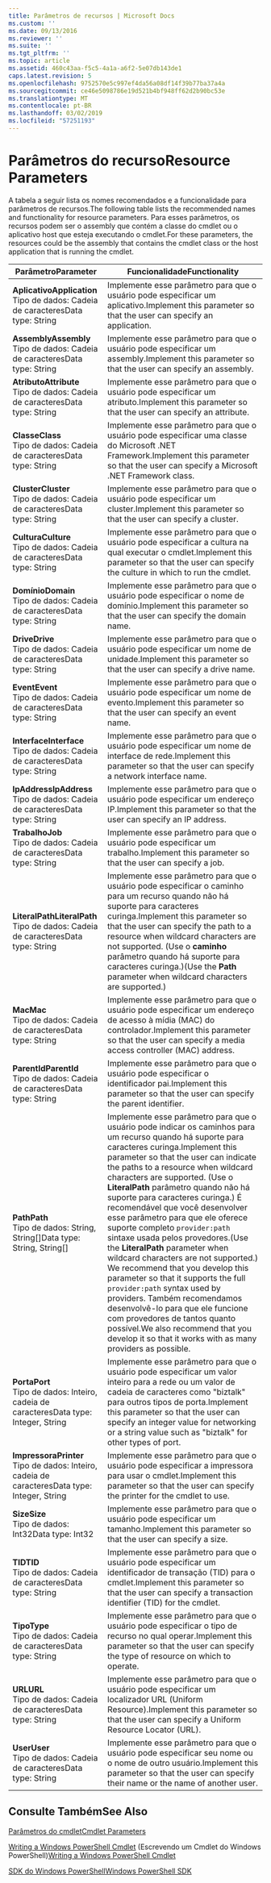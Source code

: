 ```yaml
---
title: Parâmetros de recursos | Microsoft Docs
ms.custom: ''
ms.date: 09/13/2016
ms.reviewer: ''
ms.suite: ''
ms.tgt_pltfrm: ''
ms.topic: article
ms.assetid: 460c43aa-f5c5-4a1a-a6f2-5e07db143de1
caps.latest.revision: 5
ms.openlocfilehash: 9752570e5c997ef4da56a08df14f39b77ba37a4a
ms.sourcegitcommit: ce46e5098786e19d521b4bf948ff62d2b90bc53e
ms.translationtype: MT
ms.contentlocale: pt-BR
ms.lasthandoff: 03/02/2019
ms.locfileid: "57251193"
---
```

# <a name="resource-parameters"></a><span data-ttu-id="cd733-102">Parâmetros do recurso</span><span class="sxs-lookup"><span data-stu-id="cd733-102">Resource Parameters</span></span>

<span data-ttu-id="cd733-103">A tabela a seguir lista os nomes recomendados e a funcionalidade para parâmetros de recursos.</span><span class="sxs-lookup"><span data-stu-id="cd733-103">The following table lists the recommended names and functionality for resource parameters.</span></span> <span data-ttu-id="cd733-104">Para esses parâmetros, os recursos podem ser o assembly que contém a classe do cmdlet ou o aplicativo host que esteja executando o cmdlet.</span><span class="sxs-lookup"><span data-stu-id="cd733-104">For these parameters, the resources could be the assembly that contains the cmdlet class or the host application that is running the cmdlet.</span></span>

|<span data-ttu-id="cd733-105">Parâmetro</span><span class="sxs-lookup"><span data-stu-id="cd733-105">Parameter</span></span>|<span data-ttu-id="cd733-106">Funcionalidade</span><span class="sxs-lookup"><span data-stu-id="cd733-106">Functionality</span></span>|
|---|---|
|<span data-ttu-id="cd733-107">**Aplicativo**</span><span class="sxs-lookup"><span data-stu-id="cd733-107">**Application**</span></span><br><span data-ttu-id="cd733-108">Tipo de dados: Cadeia de caracteres</span><span class="sxs-lookup"><span data-stu-id="cd733-108">Data type: String</span></span>|<span data-ttu-id="cd733-109">Implemente esse parâmetro para que o usuário pode especificar um aplicativo.</span><span class="sxs-lookup"><span data-stu-id="cd733-109">Implement this parameter so that the user can specify an application.</span></span>|
|<span data-ttu-id="cd733-110">**Assembly**</span><span class="sxs-lookup"><span data-stu-id="cd733-110">**Assembly**</span></span><br><span data-ttu-id="cd733-111">Tipo de dados: Cadeia de caracteres</span><span class="sxs-lookup"><span data-stu-id="cd733-111">Data type: String</span></span>|<span data-ttu-id="cd733-112">Implemente esse parâmetro para que o usuário pode especificar um assembly.</span><span class="sxs-lookup"><span data-stu-id="cd733-112">Implement this parameter so that the user can specify an assembly.</span></span>|
|<span data-ttu-id="cd733-113">**Atributo**</span><span class="sxs-lookup"><span data-stu-id="cd733-113">**Attribute**</span></span><br><span data-ttu-id="cd733-114">Tipo de dados: Cadeia de caracteres</span><span class="sxs-lookup"><span data-stu-id="cd733-114">Data type: String</span></span>|<span data-ttu-id="cd733-115">Implemente esse parâmetro para que o usuário pode especificar um atributo.</span><span class="sxs-lookup"><span data-stu-id="cd733-115">Implement this parameter so that the user can specify an attribute.</span></span>|
|<span data-ttu-id="cd733-116">**Classe**</span><span class="sxs-lookup"><span data-stu-id="cd733-116">**Class**</span></span><br><span data-ttu-id="cd733-117">Tipo de dados: Cadeia de caracteres</span><span class="sxs-lookup"><span data-stu-id="cd733-117">Data type: String</span></span>|<span data-ttu-id="cd733-118">Implemente esse parâmetro para que o usuário pode especificar uma classe do Microsoft .NET Framework.</span><span class="sxs-lookup"><span data-stu-id="cd733-118">Implement this parameter so that the user can specify a Microsoft .NET Framework class.</span></span>|
|<span data-ttu-id="cd733-119">**Cluster**</span><span class="sxs-lookup"><span data-stu-id="cd733-119">**Cluster**</span></span><br><span data-ttu-id="cd733-120">Tipo de dados: Cadeia de caracteres</span><span class="sxs-lookup"><span data-stu-id="cd733-120">Data type: String</span></span>|<span data-ttu-id="cd733-121">Implemente esse parâmetro para que o usuário pode especificar um cluster.</span><span class="sxs-lookup"><span data-stu-id="cd733-121">Implement this parameter so that the user can specify a cluster.</span></span>|
|<span data-ttu-id="cd733-122">**Cultura**</span><span class="sxs-lookup"><span data-stu-id="cd733-122">**Culture**</span></span><br><span data-ttu-id="cd733-123">Tipo de dados: Cadeia de caracteres</span><span class="sxs-lookup"><span data-stu-id="cd733-123">Data type: String</span></span>|<span data-ttu-id="cd733-124">Implemente esse parâmetro para que o usuário pode especificar a cultura na qual executar o cmdlet.</span><span class="sxs-lookup"><span data-stu-id="cd733-124">Implement this parameter so that the user can specify the culture in which to run the cmdlet.</span></span>|
|<span data-ttu-id="cd733-125">**Domínio**</span><span class="sxs-lookup"><span data-stu-id="cd733-125">**Domain**</span></span><br><span data-ttu-id="cd733-126">Tipo de dados: Cadeia de caracteres</span><span class="sxs-lookup"><span data-stu-id="cd733-126">Data type: String</span></span>|<span data-ttu-id="cd733-127">Implemente esse parâmetro para que o usuário pode especificar o nome de domínio.</span><span class="sxs-lookup"><span data-stu-id="cd733-127">Implement this parameter so that the user can specify the domain name.</span></span>|
|<span data-ttu-id="cd733-128">**Drive**</span><span class="sxs-lookup"><span data-stu-id="cd733-128">**Drive**</span></span><br><span data-ttu-id="cd733-129">Tipo de dados: Cadeia de caracteres</span><span class="sxs-lookup"><span data-stu-id="cd733-129">Data type: String</span></span>|<span data-ttu-id="cd733-130">Implemente esse parâmetro para que o usuário pode especificar um nome de unidade.</span><span class="sxs-lookup"><span data-stu-id="cd733-130">Implement this parameter so that the user can specify a drive name.</span></span>|
|<span data-ttu-id="cd733-131">**Event**</span><span class="sxs-lookup"><span data-stu-id="cd733-131">**Event**</span></span><br><span data-ttu-id="cd733-132">Tipo de dados: Cadeia de caracteres</span><span class="sxs-lookup"><span data-stu-id="cd733-132">Data type: String</span></span>|<span data-ttu-id="cd733-133">Implemente esse parâmetro para que o usuário pode especificar um nome de evento.</span><span class="sxs-lookup"><span data-stu-id="cd733-133">Implement this parameter so that the user can specify an event name.</span></span>|
|<span data-ttu-id="cd733-134">**Interface**</span><span class="sxs-lookup"><span data-stu-id="cd733-134">**Interface**</span></span><br><span data-ttu-id="cd733-135">Tipo de dados: Cadeia de caracteres</span><span class="sxs-lookup"><span data-stu-id="cd733-135">Data type: String</span></span>|<span data-ttu-id="cd733-136">Implemente esse parâmetro para que o usuário pode especificar um nome de interface de rede.</span><span class="sxs-lookup"><span data-stu-id="cd733-136">Implement this parameter so that the user can specify a network interface name.</span></span>|
|<span data-ttu-id="cd733-137">**IpAddress**</span><span class="sxs-lookup"><span data-stu-id="cd733-137">**IpAddress**</span></span><br><span data-ttu-id="cd733-138">Tipo de dados: Cadeia de caracteres</span><span class="sxs-lookup"><span data-stu-id="cd733-138">Data type: String</span></span>|<span data-ttu-id="cd733-139">Implemente esse parâmetro para que o usuário pode especificar um endereço IP.</span><span class="sxs-lookup"><span data-stu-id="cd733-139">Implement this parameter so that the user can specify an IP address.</span></span>|
|<span data-ttu-id="cd733-140">**Trabalho**</span><span class="sxs-lookup"><span data-stu-id="cd733-140">**Job**</span></span><br><span data-ttu-id="cd733-141">Tipo de dados: Cadeia de caracteres</span><span class="sxs-lookup"><span data-stu-id="cd733-141">Data type: String</span></span>|<span data-ttu-id="cd733-142">Implemente esse parâmetro para que o usuário pode especificar um trabalho.</span><span class="sxs-lookup"><span data-stu-id="cd733-142">Implement this parameter so that the user can specify a job.</span></span>|
|<span data-ttu-id="cd733-143">**LiteralPath**</span><span class="sxs-lookup"><span data-stu-id="cd733-143">**LiteralPath**</span></span><br><span data-ttu-id="cd733-144">Tipo de dados: Cadeia de caracteres</span><span class="sxs-lookup"><span data-stu-id="cd733-144">Data type: String</span></span>|<span data-ttu-id="cd733-145">Implemente esse parâmetro para que o usuário pode especificar o caminho para um recurso quando não há suporte para caracteres curinga.</span><span class="sxs-lookup"><span data-stu-id="cd733-145">Implement this parameter so that the user can specify the path to a resource when wildcard characters are not supported.</span></span> <span data-ttu-id="cd733-146">(Use o **caminho** parâmetro quando há suporte para caracteres curinga.)</span><span class="sxs-lookup"><span data-stu-id="cd733-146">(Use the **Path** parameter when wildcard characters are supported.)</span></span>|
|<span data-ttu-id="cd733-147">**Mac**</span><span class="sxs-lookup"><span data-stu-id="cd733-147">**Mac**</span></span><br><span data-ttu-id="cd733-148">Tipo de dados: Cadeia de caracteres</span><span class="sxs-lookup"><span data-stu-id="cd733-148">Data type: String</span></span>|<span data-ttu-id="cd733-149">Implemente esse parâmetro para que o usuário pode especificar um endereço de acesso à mídia (MAC) do controlador.</span><span class="sxs-lookup"><span data-stu-id="cd733-149">Implement this parameter so that the user can specify a media access controller (MAC) address.</span></span>|
|<span data-ttu-id="cd733-150">**ParentId**</span><span class="sxs-lookup"><span data-stu-id="cd733-150">**ParentId**</span></span><br><span data-ttu-id="cd733-151">Tipo de dados: Cadeia de caracteres</span><span class="sxs-lookup"><span data-stu-id="cd733-151">Data type: String</span></span>|<span data-ttu-id="cd733-152">Implemente esse parâmetro para que o usuário pode especificar o identificador pai.</span><span class="sxs-lookup"><span data-stu-id="cd733-152">Implement this parameter so that the user can specify the parent identifier.</span></span>|
|<span data-ttu-id="cd733-153">**Path**</span><span class="sxs-lookup"><span data-stu-id="cd733-153">**Path**</span></span><br><span data-ttu-id="cd733-154">Tipo de dados: String, String[]</span><span class="sxs-lookup"><span data-stu-id="cd733-154">Data type: String, String[]</span></span>|<span data-ttu-id="cd733-155">Implemente esse parâmetro para que o usuário pode indicar os caminhos para um recurso quando há suporte para caracteres curinga.</span><span class="sxs-lookup"><span data-stu-id="cd733-155">Implement this parameter so that the user can indicate the paths to a resource when wildcard characters are supported.</span></span> <span data-ttu-id="cd733-156">(Use o **LiteralPath** parâmetro quando não há suporte para caracteres curinga.) É recomendável que você desenvolver esse parâmetro para que ele oferece suporte completo `provider:path` sintaxe usada pelos provedores.</span><span class="sxs-lookup"><span data-stu-id="cd733-156">(Use the **LiteralPath** parameter when wildcard characters are not supported.) We recommend that you develop this parameter so that it supports the full `provider:path` syntax used by providers.</span></span> <span data-ttu-id="cd733-157">Também recomendamos desenvolvê-lo para que ele funcione com provedores de tantos quanto possível.</span><span class="sxs-lookup"><span data-stu-id="cd733-157">We also recommend that you develop it so that it works with as many providers as possible.</span></span>|
|<span data-ttu-id="cd733-158">**Porta**</span><span class="sxs-lookup"><span data-stu-id="cd733-158">**Port**</span></span><br><span data-ttu-id="cd733-159">Tipo de dados: Inteiro, cadeia de caracteres</span><span class="sxs-lookup"><span data-stu-id="cd733-159">Data type: Integer, String</span></span>|<span data-ttu-id="cd733-160">Implemente esse parâmetro para que o usuário pode especificar um valor inteiro para a rede ou um valor de cadeia de caracteres como "biztalk" para outros tipos de porta.</span><span class="sxs-lookup"><span data-stu-id="cd733-160">Implement this parameter so that the user can specify an integer value for networking or a string value such as "biztalk" for other types of port.</span></span>|
|<span data-ttu-id="cd733-161">**Impressora**</span><span class="sxs-lookup"><span data-stu-id="cd733-161">**Printer**</span></span><br><span data-ttu-id="cd733-162">Tipo de dados: Inteiro, cadeia de caracteres</span><span class="sxs-lookup"><span data-stu-id="cd733-162">Data type: Integer, String</span></span>|<span data-ttu-id="cd733-163">Implemente esse parâmetro para que o usuário pode especificar a impressora para usar o cmdlet.</span><span class="sxs-lookup"><span data-stu-id="cd733-163">Implement this parameter so that the user can specify the printer for the cmdlet to use.</span></span>|
|<span data-ttu-id="cd733-164">**Size**</span><span class="sxs-lookup"><span data-stu-id="cd733-164">**Size**</span></span><br><span data-ttu-id="cd733-165">Tipo de dados: Int32</span><span class="sxs-lookup"><span data-stu-id="cd733-165">Data type: Int32</span></span>|<span data-ttu-id="cd733-166">Implemente esse parâmetro para que o usuário pode especificar um tamanho.</span><span class="sxs-lookup"><span data-stu-id="cd733-166">Implement this parameter so that the user can specify a size.</span></span>|
|<span data-ttu-id="cd733-167">**TID**</span><span class="sxs-lookup"><span data-stu-id="cd733-167">**TID**</span></span><br><span data-ttu-id="cd733-168">Tipo de dados: Cadeia de caracteres</span><span class="sxs-lookup"><span data-stu-id="cd733-168">Data type: String</span></span>|<span data-ttu-id="cd733-169">Implemente esse parâmetro para que o usuário pode especificar um identificador de transação (TID) para o cmdlet.</span><span class="sxs-lookup"><span data-stu-id="cd733-169">Implement this parameter so that the user can specify a transaction identifier (TID) for the cmdlet.</span></span>|
|<span data-ttu-id="cd733-170">**Tipo**</span><span class="sxs-lookup"><span data-stu-id="cd733-170">**Type**</span></span><br><span data-ttu-id="cd733-171">Tipo de dados: Cadeia de caracteres</span><span class="sxs-lookup"><span data-stu-id="cd733-171">Data type: String</span></span>|<span data-ttu-id="cd733-172">Implemente esse parâmetro para que o usuário pode especificar o tipo de recurso no qual operar.</span><span class="sxs-lookup"><span data-stu-id="cd733-172">Implement this parameter so that the user can specify the type of resource on which to operate.</span></span>|
|<span data-ttu-id="cd733-173">**URL**</span><span class="sxs-lookup"><span data-stu-id="cd733-173">**URL**</span></span><br><span data-ttu-id="cd733-174">Tipo de dados: Cadeia de caracteres</span><span class="sxs-lookup"><span data-stu-id="cd733-174">Data type: String</span></span>|<span data-ttu-id="cd733-175">Implemente esse parâmetro para que o usuário pode especificar um localizador URL (Uniform Resource).</span><span class="sxs-lookup"><span data-stu-id="cd733-175">Implement this parameter so that the user can specify a Uniform Resource Locator (URL).</span></span>|
|<span data-ttu-id="cd733-176">**User**</span><span class="sxs-lookup"><span data-stu-id="cd733-176">**User**</span></span><br><span data-ttu-id="cd733-177">Tipo de dados: Cadeia de caracteres</span><span class="sxs-lookup"><span data-stu-id="cd733-177">Data type: String</span></span>|<span data-ttu-id="cd733-178">Implemente esse parâmetro para que o usuário pode especificar seu nome ou o nome de outro usuário.</span><span class="sxs-lookup"><span data-stu-id="cd733-178">Implement this parameter so that the user can specify their name or the name of another user.</span></span>|

## <a name="see-also"></a><span data-ttu-id="cd733-179">Consulte Também</span><span class="sxs-lookup"><span data-stu-id="cd733-179">See Also</span></span>

[<span data-ttu-id="cd733-180">Parâmetros do cmdlet</span><span class="sxs-lookup"><span data-stu-id="cd733-180">Cmdlet Parameters</span></span>](./cmdlet-parameters.md)

<span data-ttu-id="cd733-181">[Writing a Windows PowerShell Cmdlet](./writing-a-windows-powershell-cmdlet.md) (Escrevendo um Cmdlet do Windows PowerShell)</span><span class="sxs-lookup"><span data-stu-id="cd733-181">[Writing a Windows PowerShell Cmdlet](./writing-a-windows-powershell-cmdlet.md)</span></span>

[<span data-ttu-id="cd733-182">SDK do Windows PowerShell</span><span class="sxs-lookup"><span data-stu-id="cd733-182">Windows PowerShell SDK</span></span>](../windows-powershell-reference.md)
